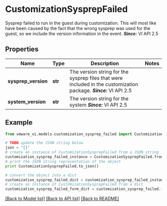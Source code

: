 # CustomizationSysprepFailed

Sysprep failed to run in the guest during customization.  This will most like have been caused by the fact that the wrong sysprep was used for the guest, so we include the version information in the event.  ***Since:*** VI API 2.5 

## Properties
Name | Type | Description | Notes
------------ | ------------- | ------------- | -------------
**sysprep_version** | **str** | The version string for the sysprep files that were included in the customization package.  ***Since:*** VI API 2.5  | 
**system_version** | **str** | The version string for the system  ***Since:*** VI API 2.5  | 

## Example

```python
from vmware_vi.models.customization_sysprep_failed import CustomizationSysprepFailed

# TODO update the JSON string below
json = "{}"
# create an instance of CustomizationSysprepFailed from a JSON string
customization_sysprep_failed_instance = CustomizationSysprepFailed.from_json(json)
# print the JSON string representation of the object
print CustomizationSysprepFailed.to_json()

# convert the object into a dict
customization_sysprep_failed_dict = customization_sysprep_failed_instance.to_dict()
# create an instance of CustomizationSysprepFailed from a dict
customization_sysprep_failed_form_dict = customization_sysprep_failed.from_dict(customization_sysprep_failed_dict)
```
[[Back to Model list]](../README.md#documentation-for-models) [[Back to API list]](../README.md#documentation-for-api-endpoints) [[Back to README]](../README.md)


